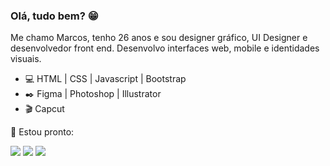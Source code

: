 ### Olá, tudo bem? 😁

Me chamo Marcos, tenho 26 anos e sou designer gráfico, UI Designer e desenvolvedor front end. Desenvolvo interfaces web, mobile e identidades visuais.

- 💻 HTML | CSS | Javascript | Bootstrap
- :black_nib: Figma | Photoshop | Illustrator
- :clapper: Capcut

💬 Estou pronto:

<a href="https://instagram.com/silva.alcantara" target="_blank"><img src="https://img.shields.io/badge/-Instagram-%23E4405F?style=for-the-badge&logo=instagram&logoColor=white" target="_blank"></a>
  <a href = "mailto:marcoscontato.design@gmail.com"><img src="https://img.shields.io/badge/-Gmail-%23333?style=for-the-badge&logo=gmail&logoColor=white" target="_blank"></a>
  <a href="https://www.linkedin.com/in/marcossalcantara" target="_blank"><img src="https://img.shields.io/badge/-LinkedIn-%230077B5?style=for-the-badge&logo=linkedin&logoColor=white" target="_blank"></a> 
  
  
